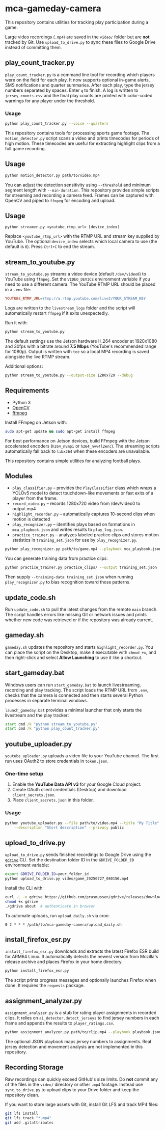 # mca-gameday-camera

This repository contains utilities for tracking play participation during a game.

Large video recordings (`.mp4`) are saved in the `video/` folder but are **not** tracked by Git. Use `upload_to_drive.py` to sync these files to Google Drive instead of committing them.

## play_count_tracker.py

`play_count_tracker.py` is a command line tool for recording which players were on the field for each play. It now supports optional in-game alerts, SMS notifications and quarter summaries. After each play, type the jersey numbers separated by spaces. Enter `q` to finish. A log is written to `jersey_counts.csv` and the final play counts are printed with color-coded warnings for any player under the threshold.

### Usage

```bash
python play_count_tracker.py --voice --quarters
```
This repository contains tools for processing sports game footage. The `motion_detector.py` script scans a video and prints timecodes for periods of high motion. These timecodes are useful for extracting highlight clips from a full game recording.

## Usage

```bash
python motion_detector.py path/to/video.mp4
```

You can adjust the detection sensitivity using `--threshold` and minimum segment length with `--min-duration`.
This repository provides simple scripts for streaming and recording a camera
feed. Frames can be captured with OpenCV and piped to `ffmpeg` for encoding and
upload.

## Usage

```
python streamer.py <youtube_rtmp_url> [device_index]
```

Replace `<youtube_rtmp_url>` with the RTMP URL and stream key supplied by
YouTube. The optional `device_index` selects which local camera to use
(the default is `0`). Press `Ctrl+C` to end the stream.

## stream_to_youtube.py

`stream_to_youtube.py` streams a video device (default `/dev/video0`) to
YouTube using `ffmpeg`. Set the `VIDEO_DEVICE` environment variable if you need
to use a different camera. The YouTube RTMP URL should be placed in a `.env`
file:

```ini
YOUTUBE_RTMP_URL=rtmp://a.rtmp.youtube.com/live2/YOUR_STREAM_KEY
```

Logs are written to the `livestream_logs` folder and the script will
automatically restart `ffmpeg` if it exits unexpectedly.

Run it with:

```bash
python stream_to_youtube.py
```

The default settings use the Jetson hardware H.264 encoder at
1920x1080 and 30fps with a bitrate around **7.5&nbsp;Mbps**
(YouTube's recommended range for 1080p). Output is written with `tee`
so a local MP4 recording is saved alongside the live RTMP stream.

Additional options:

```bash
python stream_to_youtube.py --output-size 1280x720 --debug
```

## Requirements

- Python 3
- [OpenCV](https://opencv.org/)
- [ffmpeg](https://ffmpeg.org/)

Install FFmpeg on Jetson with:

```bash
sudo apt-get update && sudo apt-get install ffmpeg
```

For best performance on Jetson devices, build FFmpeg with the Jetson
accelerated encoders (`h264_nvmpi` or `h264_nvv4l2enc`). The streaming
scripts automatically fall back to `libx264` when these encoders are
unavailable.

This repository contains simple utilities for analyzing football plays.

## Modules

- `play_classifier.py` – provides the `PlayClassifier` class which wraps a
  YOLOv5 model to detect touchdown-like movements or fast exits of a
  player from the frame.
- `record_video.py` – records 1280x720 video from /dev/video0 to output.mp4
- `highlight_recorder.py` – automatically captures 10-second clips when motion is detected
- `play_recognizer.py` – identifies plays based on formations in `mca_playbook.json` and writes results to `play_log.json`.
- `practice_trainer.py` – analyzes labeled practice clips and stores motion
  statistics in `training_set.json` for use by `play_recognizer.py`.
```bash
python play_recognizer.py path/to/game.mp4 --playbook mca_playbook.json --output play_log.csv
```
You can generate training data from practice clips:

```bash
python practice_trainer.py practice_clips/ --output training_set.json
```
Then supply `--training-data training_set.json` when running
`play_recognizer.py` to bias recognition toward those patterns.

## update_code.sh

Run `update_code.sh` to pull the latest changes from the remote `main` branch. The script handles errors like missing Git or network issues and prints whether new code was retrieved or if the repository was already current.

## gameday.sh

`gameday.sh` updates the repository and starts `highlight_recorder.py`.
You can place the script on the Desktop, make it executable with `chmod +x`,
and then right-click and select **Allow Launching** to use it like a shortcut.

## start_gameday.bat

Windows users can run `start_gameday.bat` to launch livestreaming,
recording and play tracking. The script loads the RTMP URL from `.env`,
checks that the camera is connected and then starts several Python
processes in separate terminal windows.

`launch_gameday.bat` provides a minimal launcher that only starts the livestream
and the play tracker:

```bat
start cmd /k "python stream_to_youtube.py"
start cmd /k "python play_count_tracker.py"
```

## youtube_uploader.py

`youtube_uploader.py` uploads a video file to your YouTube channel. The first
run uses OAuth2 to store credentials in `token.json`.

### One-time setup

1. Enable the **YouTube Data API v3** for your Google Cloud project.
2. Create OAuth client credentials (Desktop) and download `client_secrets.json`.
3. Place `client_secrets.json` in this folder.

### Usage

```bash
python youtube_uploader.py --file path/to/video.mp4 --title "My Title" \
    --description "Short description" --privacy public
```

## upload_to_drive.py

`upload_to_drive.py` sends finished recordings to Google Drive using the
[`gdrive`](https://github.com/prasmussen/gdrive) CLI. Set the destination folder
ID in the `GDRIVE_FOLDER_ID` environment variable:

```bash
export GDRIVE_FOLDER_ID=your_folder_id
python upload_to_drive.py video/game_20250727_080156.mp4
```

Install the CLI with:

```bash
curl -L -o gdrive https://github.com/prasmussen/gdrive/releases/download/2.1.1/gdrive-linux-arm64
chmod +x gdrive
./gdrive about  # authenticate in browser
```

To automate uploads, run `upload_daily.sh` via cron:

```cron
0 2 * * * /path/to/mca-gameday-camera/upload_daily.sh
```

## install_firefox_esr.py

`install_firefox_esr.py` downloads and extracts the latest Firefox ESR build for ARM64 Linux. It automatically detects the newest version from Mozilla's release archive and places Firefox in your home directory.

```bash
python install_firefox_esr.py
```

The script prints progress messages and optionally launches Firefox when done. It requires the `requests` package.

## assignment_analyzer.py

`assignment_analyzer.py` is a stub for rating player assignments in recorded clips.
It relies on `ai_detector.detect_jerseys` to find jersey numbers in each frame
and appends the results to `player_ratings.csv`.

```bash
python assignment_analyzer.py path/to/clip.mp4 --playbook playbook.json
```

The optional JSON playbook maps jersey numbers to assignments. Real jersey
detection and movement analysis are not implemented in this repository.

## Recording Storage

Raw recordings can quickly exceed GitHub's size limits. Do **not** commit any of the files in the `video/` directory or other `.mp4` footage. Instead use `sync_to_drive.py` to upload clips to your Drive folder and keep the repository clean.

If you want to store large assets with Git, install Git LFS and track MP4 files:

```bash
git lfs install
git lfs track "*.mp4"
git add .gitattributes
```
